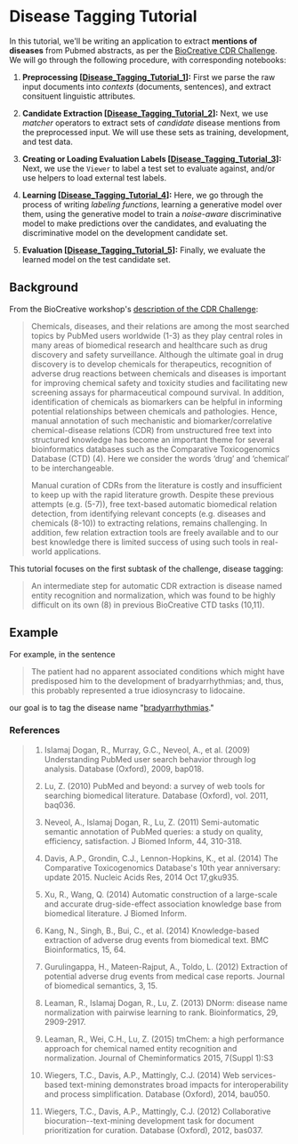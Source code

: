 # Disease Tagging Tutorial

In this tutorial, we'll be writing an application to extract **mentions of diseases**
from Pubmed abstracts, as per the
[BioCreative CDR Challenge](http://www.biocreative.org/resources/corpora/biocreative-v-cdr-corpus/).
We will go through the following procedure, with corresponding notebooks:

1. **Preprocessing [[Disease_Tagging_Tutorial_1](Disease_Tagging_Tutorial_1.ipynb)]:**
First we parse the raw input documents into _contexts_ (documents, sentences), and extract
consituent linguistic attributes.

2. **Candidate Extraction [[Disease_Tagging_Tutorial_2](Disease_Tagging_Tutorial_2.ipynb)]:**
Next, we use _matcher_ operators to extract sets of _candidate_ disease mentions from the
preprocessed input. We will use these sets as training, development, and test data.

3. **Creating or Loading Evaluation Labels [[Disease_Tagging_Tutorial_3](Disease_Tagging_Tutorial_3.ipynb)]:**
Next, we use the `Viewer` to label a test set to evaluate against, and/or use helpers to
load external test labels.

4. **Learning [[Disease_Tagging_Tutorial_4](Disease_Tagging_Tutorial_4.ipynb)]:**
Here, we go through the process of writing _labeling functions_, learning a generative
model over them, using the generative model to train a _noise-aware_ discriminative
model to make predictions over the candidates, and evaluating the discriminative model
on the development candidate set.

5. **Evaluation [[Disease_Tagging_Tutorial_5](Disease_Tagging_Tutorial_5.ipynb)]:**
Finally, we evaluate the learned model on the test candidate set.

## Background

From the BioCreative workshop's 
[description of the CDR Challenge](http://www.biocreative.org/tasks/biocreative-v/track-3-cdr/):
> Chemicals, diseases, and their relations are among the most searched topics by PubMed
> users worldwide (1-3) as they play central roles in many areas of biomedical research
> and healthcare such as drug discovery and safety surveillance. Although the ultimate
> goal in drug discovery is to develop chemicals for therapeutics, recognition of adverse
> drug reactions between chemicals and diseases is important for improving chemical safety
> and toxicity studies and facilitating new screening assays for pharmaceutical compound
> survival. In addition, identification of chemicals as biomarkers can be helpful in informing
> potential relationships between chemicals and pathologies. Hence, manual annotation of
> such mechanistic and biomarker/correlative chemical-disease relations (CDR) from
> unstructured free text into structured knowledge has become an important theme for several
> bioinformatics databases such as the Comparative Toxicogenomics Database (CTD) (4). Here
> we consider the words ‘drug’ and ‘chemical’ to be interchangeable.
>
> Manual curation of CDRs from the literature is costly and insufficient to keep up with
> the rapid literature growth. Despite these previous attempts (e.g. (5-7)), free text-based
> automatic biomedical relation detection, from identifying relevant concepts (e.g. diseases
> and chemicals (8-10)) to extracting relations, remains challenging. In addition, few
> relation extraction tools are freely available and to our best knowledge there is limited
> success of using such tools in real-world applications.

This tutorial focuses on the first subtask of the challenge, disease tagging:
> An intermediate step for automatic CDR extraction is disease named entity recognition
> and normalization, which was found to be highly difficult on its own (8) in previous
> BioCreative CTD tasks (10,11).

## Example

For example, in the sentence
> The patient had no apparent associated conditions which might have predisposed him to the
> development of bradyarrhythmias; and, thus, this probably represented a true idiosyncrasy
> to lidocaine.

our goal is to tag the disease name "[bradyarrhythmias](https://en.wikipedia.org/wiki/Bradycardia)."

### References

> 1.	Islamaj Dogan, R., Murray, G.C., Neveol, A., et al. (2009) Understanding PubMed user search behavior through log analysis. Database (Oxford), 2009, bap018.
>
> 2. Lu, Z. (2010) PubMed and beyond: a survey of web tools for searching biomedical literature. Database (Oxford), vol. 2011, baq036.
>
> 3.	Neveol, A., Islamaj Dogan, R., Lu, Z. (2011) Semi-automatic semantic annotation of PubMed queries: a study on quality, efficiency, satisfaction. J Biomed Inform, 44, 310-318.
>
> 4.	Davis, A.P., Grondin, C.J., Lennon-Hopkins, K., et al. (2014) The Comparative Toxicogenomics Database's 10th year anniversary: update 2015. Nucleic Acids Res, 2014 Oct 17,gku935.
>
> 5.	Xu, R., Wang, Q. (2014) Automatic construction of a large-scale and accurate drug-side-effect association knowledge base from biomedical literature. J Biomed Inform.
>
> 6.	Kang, N., Singh, B., Bui, C., et al. (2014) Knowledge-based extraction of adverse drug events from biomedical text. BMC Bioinformatics, 15, 64.
>
> 7.	Gurulingappa, H., Mateen-Rajput, A., Toldo, L. (2012) Extraction of potential adverse drug events from medical case reports. Journal of biomedical semantics, 3, 15.
>
> 8.	Leaman, R., Islamaj Dogan, R., Lu, Z. (2013) DNorm: disease name normalization with pairwise learning to rank. Bioinformatics, 29, 2909-2917.
>
> 9. Leaman, R., Wei, C.H., Lu, Z. (2015) tmChem: a high performance approach for chemical named entity recognition and normalization. Journal of Cheminformatics 2015, 7(Suppl 1):S3
>
> 10.	Wiegers, T.C., Davis, A.P., Mattingly, C.J. (2014) Web services-based text-mining demonstrates broad impacts for interoperability and process simplification. Database (Oxford), 2014, bau050.
>
> 11.	Wiegers, T.C., Davis, A.P., Mattingly, C.J. (2012) Collaborative biocuration--text-mining development task for document prioritization for curation. Database (Oxford), 2012, bas037.